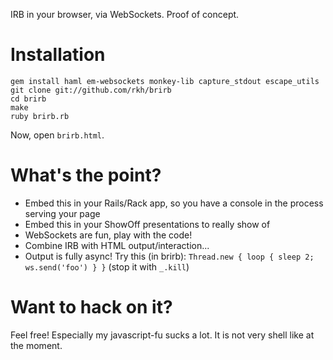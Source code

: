 IRB in your browser, via WebSockets.
Proof of concept.

# Installation

    gem install haml em-websockets monkey-lib capture_stdout escape_utils
    git clone git://github.com/rkh/brirb
    cd brirb
    make
    ruby brirb.rb

Now, open `brirb.html`.

# What's the point?

* Embed this in your Rails/Rack app, so you have a console in the process serving your page
* Embed this in your ShowOff presentations to really show of
* WebSockets are fun, play with the code!
* Combine IRB with HTML output/interaction...
* Output is fully async! Try this (in brirb): `Thread.new { loop { sleep 2; ws.send('foo') } }` (stop it with `_.kill`)

# Want to hack on it?

Feel free! Especially my javascript-fu sucks a lot. It is not very shell like at the moment.
